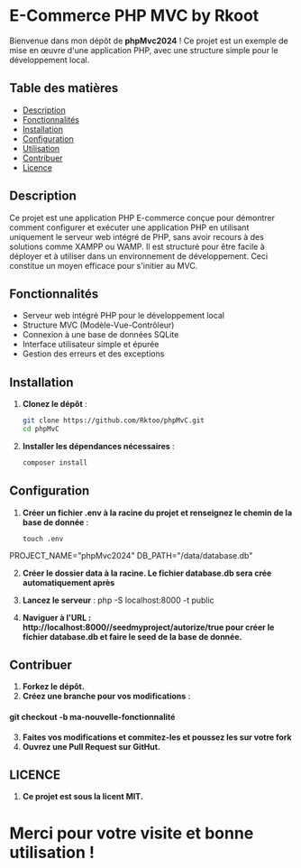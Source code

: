 # E-Commerce PHP MVC by Rkoot

Bienvenue dans mon dépôt de **phpMvc2024** ! Ce projet est un exemple de mise en œuvre d'une application PHP, avec une structure simple pour le développement local.

## Table des matières

- [Description](#description)
- [Fonctionnalités](#fonctionnalités)
- [Installation](#installation)
- [Configuration](#configuration)
- [Utilisation](#utilisation)
- [Contribuer](#contribuer)
- [Licence](#licence)

## Description

Ce projet est une application PHP E-commerce conçue pour démontrer comment configurer et exécuter une application PHP en utilisant uniquement le serveur web intégré de PHP, sans avoir recours à des solutions comme XAMPP ou WAMP. Il est structuré pour être facile à déployer et à utiliser dans un environnement de développement.
Ceci constitue un moyen efficace pour s'initier au MVC.

## Fonctionnalités

- Serveur web intégré PHP pour le développement local
- Structure MVC (Modèle-Vue-Contrôleur)
- Connexion à une base de données SQLite
- Interface utilisateur simple et épurée
- Gestion des erreurs et des exceptions

## Installation

1. **Clonez le dépôt** :

   ```bash
   git clone https://github.com/Rktoo/phpMvC.git
   cd phpMvC

2. **Installer les dépendances nécessaires** :
    ```bash
    composer install

## Configuration
1. **Créer un fichier .env à la racine du projet et renseignez le chemin de la base de donnée** :
    ```bach
    touch .env

PROJECT_NAME="phpMvc2024"
DB_PATH="/data/database.db"

2. **Créer le dossier data à la racine. Le fichier database.db sera crée automatiquement après**

3. **Lancez le serveur** :
    php -S localhost:8000 -t public

3. **Naviguer à l'URL : http://localhost:8000//seedmyproject/autorize/true pour créer le fichier database.db et faire le seed de la base de donnée.**


## Contribuer
1. **Forkez le dépôt.**
2. **Créez une branche pour vos modifications** :
#### git checkout -b ma-nouvelle-fonctionnalité
3. **Faites vos modifications et commitez-les et poussez les sur votre fork**
4. **Ouvrez une Pull Request sur GitHut.**

## LICENCE
1. **Ce projet est sous la licent MIT.**

# Merci pour votre visite et bonne utilisation ! 


